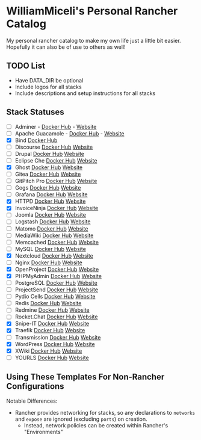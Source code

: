 # WilliamMiceli's Personal Rancher Catalog

My personal rancher catalog to make my own life just a little bit easier.
Hopefully it can also be of use to others as well!

## TODO List

* Have DATA_DIR be optional
* Include logos for all stacks
* Include descriptions and setup instructions for all stacks

## Stack Statuses

- [ ] Adminer - [Docker Hub](https://hub.docker.com/_/adminer) - [Website](https://www.adminer.org/en/)
- [ ] Apache Guacamole - [Docker Hub](https://hub.docker.com/r/guacamole/guacamole) - [Website](https://guacamole.apache.org/)
- [x] Bind [Docker Hub](https://hub.docker.com/r/sameersbn/bind)
- [ ] Discourse [Docker Hub](https://hub.docker.com/_/discourse) [Website](https://www.discourse.org/)
- [ ] Drupal [Docker Hub](https://hub.docker.com/_/drupal) [Website](https://www.drupal.org/)
- [ ] Eclipse Che [Docker Hub](https://hub.docker.com/_/eclipse-che) [Website](https://www.eclipse.org/che/)
- [x] Ghost [Docker Hub](https://hub.docker.com/_/ghost) [Website](https://ghost.org/)
- [ ] Gitea [Docker Hub](https://hub.docker.com/r/gitea/gitea) [Website](https://gitea.io/en-us/)
- [ ] GitPitch Pro [Docker Hub](https://hub.docker.com/_/gitpitch-pro) [Website](https://gitpitch.com/)
- [ ] Gogs [Docker Hub](https://hub.docker.com/r/gogs/gogs) [Website](https://gogs.io/)
- [ ] Grafana [Docker Hub](https://hub.docker.com/r/grafana/grafana) [Website](https://grafana.com/)
- [x] HTTPD [Docker Hub](https://hub.docker.com/_/httpd) [Website](http://httpd.apache.org/)
- [x] InvoiceNinja [Docker Hub](https://hub.docker.com/r/invoiceninja/invoiceninja) [Website](https://www.invoiceninja.org/)
- [ ] Joomla [Docker Hub](https://hub.docker.com/_/joomla) [Website](https://www.joomla.org/)
- [ ] Logstash [Docker Hub](https://hub.docker.com/_/logstash) [Website](https://www.elastic.co/products/logstash)
- [ ] Matomo [Docker Hub](https://hub.docker.com/_/matomo) [Website](https://matomo.org/)
- [ ] MediaWiki [Docker Hub](https://hub.docker.com/_/mediawiki) [Website](https://www.mediawiki.org/)
- [ ] Memcached [Docker Hub](https://hub.docker.com/_/memcached) [Website](https://www.memcached.org/)
- [ ] MySQL [Docker Hub](https://hub.docker.com/_/mysql) [Website](https://www.mysql.com/)
- [x] Nextcloud [Docker Hub](https://hub.docker.com/_/nextcloud) [Website](https://nextcloud.com/)
- [ ] Nginx [Docker Hub](https://hub.docker.com/_/nginx) [Website](https://www.nginx.com/)
- [x] OpenProject [Docker Hub](https://hub.docker.com/r/openproject/community) [Website](https://www.openproject.org/)
- [x] PHPMyAdmin [Docker Hub](https://hub.docker.com/r/phpmyadmin/phpmyadmin) [Website](https://www.phpmyadmin.net/)
- [ ] PostgreSQL [Docker Hub](https://hub.docker.com/_/postgres) [Website](https://www.postgresql.org/)
- [ ] ProjectSend [Docker Hub](https://hub.docker.com/r/linuxserver/projectsend) [Website](https://www.projectsend.org/)
- [ ] Pydio Cells [Docker Hub](https://hub.docker.com/r/pydio/cells/) [Website](https://pydio.com/en/)
- [ ] Redis [Docker Hub](https://hub.docker.com/_/redis) [Website](https://redis.io/)
- [ ] Redmine [Docker Hub](https://hub.docker.com/_/redmine) [Website](http://www.redmine.org/)
- [ ] Rocket.Chat [Docker Hub](https://hub.docker.com/_/rocketchat) [Website](https://rocket.chat/)
- [x] Snipe-IT [Docker Hub](https://hub.docker.com/r/snipe/snipe-it) [Website](https://snipeitapp.com/)
- [x] Traefik [Docker Hub](https://hub.docker.com/_/traefik) [Website](https://traefik.io/)
- [ ] Transmission [Docker Hub](https://hub.docker.com/r/linuxserver/transmission) [Website](https://transmissionbt.com/)
- [x] WordPress [Docker Hub](https://hub.docker.com/_/wordpress) [Website](https://wordpress.com/)
- [x] XWiki [Docker Hub](https://hub.docker.com/_/xwiki) [Website](https://www.xwiki.org/)
- [ ] YOURLS [Docker Hub](https://hub.docker.com/_/yourls) [Website](http://yourls.org/)

## Using These Templates For Non-Rancher Configurations

Notable Differences:
* Rancher provides networking for stacks, so any declarations to `networks` and `expose` are ignored (excluding `ports`) on creation.
  * Instead, network policies can be created within Rancher's "Environments"